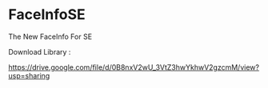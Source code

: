 FaceInfoSE
==========

The New FaceInfo For SE



Download Library :

https://drive.google.com/file/d/0B8nxV2wU_3VtZ3hwYkhwV2gzcmM/view?usp=sharing

